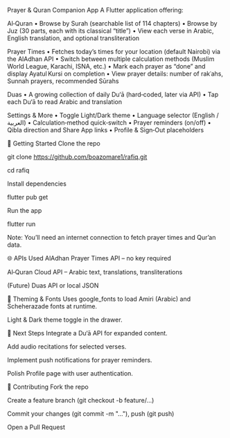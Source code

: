 Prayer & Quran Companion App
A Flutter application offering:

Al‑Quran
• Browse by Surah (searchable list of 114 chapters)
• Browse by Juz (30 parts, each with its classical “title”)
• View each verse in Arabic, English translation, and optional transliteration

Prayer Times
• Fetches today’s times for your location (default Nairobi) via the AlAdhan API
• Switch between multiple calculation methods (Muslim World League, Karachi, ISNA, etc.)
• Mark each prayer as “done” and display Ayatul Kursi on completion
• View prayer details: number of rakʿahs, Sunnah prayers, recommended Sūrahs

Duas
• A growing collection of daily Du‘ā (hard‑coded, later via API)
• Tap each Du‘ā to read Arabic and translation

Settings & More
• Toggle Light/Dark theme
• Language selector (English / العربية)
• Calculation‐method quick‐switch
• Prayer reminders (on/off)
• Qibla direction and Share App links
• Profile & Sign‑Out placeholders


🔧 Getting Started
Clone the repo

git clone https://github.com/boazomare1/rafiq.git

cd rafiq

Install dependencies

flutter pub get

Run the app

flutter run

Note: You’ll need an internet connection to fetch prayer times and Qur’an data.

🌐 APIs Used
AlAdhan Prayer Times API – no key required

Al‑Quran Cloud API – Arabic text, translations, transliterations

(Future) Duas API or local JSON

🎨 Theming & Fonts
Uses google_fonts to load Amiri (Arabic) and Scheherazade fonts at runtime.

Light & Dark theme toggle in the drawer.

🚀 Next Steps
Integrate a Du‘ā API for expanded content.

Add audio recitations for selected verses.

Implement push notifications for prayer reminders.

Polish Profile page with user authentication.

🤝 Contributing
Fork the repo

Create a feature branch (git checkout -b feature/…)

Commit your changes (git commit -m "…"), push (git push)

Open a Pull Request

